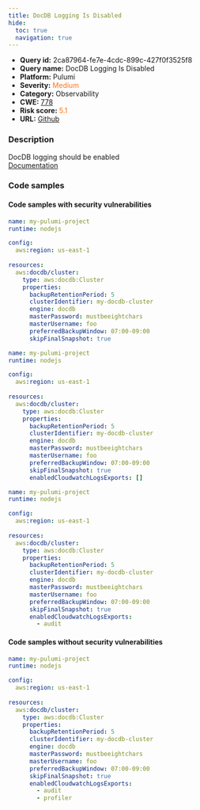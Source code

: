 ```yaml
---
title: DocDB Logging Is Disabled
hide:
  toc: true
  navigation: true
---
```


<style>
  .highlight .hll {
    background-color: #ff171742;
  }
  .md-content {
    max-width: 1100px;
    margin: 0 auto;
  }
</style>

-   **Query id:** 2ca87964-fe7e-4cdc-899c-427f0f3525f8
-   **Query name:** DocDB Logging Is Disabled
-   **Platform:** Pulumi
-   **Severity:** <span style="color:#ff7213">Medium</span>
-   **Category:** Observability
-   **CWE:** <a href="https://cwe.mitre.org/data/definitions/778.html" onclick="newWindowOpenerSafe(event, 'https://cwe.mitre.org/data/definitions/778.html')">778</a>
-   **Risk score:** <span style="color:#ff7213">5.1</span>
-   **URL:** [Github](https://github.com/Checkmarx/kics/tree/master/assets/queries/pulumi/aws/docdb_logging_disabled)

### Description
DocDB logging should be enabled<br>
[Documentation](https://www.pulumi.com/registry/packages/aws/api-docs/docdb/cluster/#enabledcloudwatchlogsexports_yaml)

### Code samples
#### Code samples with security vulnerabilities
```yaml title="Positive test num. 1 - yaml file" hl_lines="10"
name: my-pulumi-project
runtime: nodejs

config:
  aws:region: us-east-1
  
resources:
  aws:docdb/cluster:
    type: aws:docdb:Cluster
    properties:
      backupRetentionPeriod: 5
      clusterIdentifier: my-docdb-cluster
      engine: docdb
      masterPassword: mustbeeightchars
      masterUsername: foo
      preferredBackupWindow: 07:00-09:00
      skipFinalSnapshot: true
```
```yaml title="Positive test num. 2 - yaml file" hl_lines="18"
name: my-pulumi-project
runtime: nodejs

config:
  aws:region: us-east-1
  
resources:
  aws:docdb/cluster:
    type: aws:docdb:Cluster
    properties:
      backupRetentionPeriod: 5
      clusterIdentifier: my-docdb-cluster
      engine: docdb
      masterPassword: mustbeeightchars
      masterUsername: foo
      preferredBackupWindow: 07:00-09:00
      skipFinalSnapshot: true
      enabledCloudwatchLogsExports: []

```
```yaml title="Positive test num. 3 - yaml file" hl_lines="18"
name: my-pulumi-project
runtime: nodejs

config:
  aws:region: us-east-1
  
resources:
  aws:docdb/cluster:
    type: aws:docdb:Cluster
    properties:
      backupRetentionPeriod: 5
      clusterIdentifier: my-docdb-cluster
      engine: docdb
      masterPassword: mustbeeightchars
      masterUsername: foo
      preferredBackupWindow: 07:00-09:00
      skipFinalSnapshot: true
      enabledCloudwatchLogsExports:
        - audit

```


#### Code samples without security vulnerabilities
```yaml title="Negative test num. 1 - yaml file"
name: my-pulumi-project
runtime: nodejs

config:
  aws:region: us-east-1
  
resources:
  aws:docdb/cluster:
    type: aws:docdb:Cluster
    properties:
      backupRetentionPeriod: 5
      clusterIdentifier: my-docdb-cluster
      engine: docdb
      masterPassword: mustbeeightchars
      masterUsername: foo
      preferredBackupWindow: 07:00-09:00
      skipFinalSnapshot: true
      enabledCloudwatchLogsExports:
        - audit
        - profiler

```

